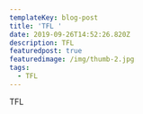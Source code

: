 ```yaml
---
templateKey: blog-post
title: 'TFL '
date: 2019-09-26T14:52:26.820Z
description: TFL
featuredpost: true
featuredimage: /img/thumb-2.jpg
tags:
  - TFL
---
```

TFL
